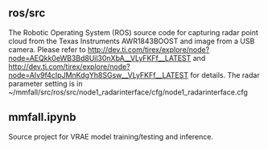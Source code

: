 ## ros/src
The Robotic Operating System (ROS) source code for capturing radar point cloud from the Texas Instruments AWR1843BOOST and image from a USB camera.
Please refer to http://dev.ti.com/tirex/explore/node?node=AEQkk0eWB3Bd8Uil30nXbA__VLyFKFf__LATEST and http://dev.ti.com/tirex/explore/node?node=AIv9f4cIpJMnKdgYh8SGsw__VLyFKFf__LATEST for details.
The radar parameter setting is in ~/mmfall/src/ros/src/node1_radarinterface/cfg/node1_radarinterface.cfg

## mmfall.ipynb
Source project for VRAE model training/testing and inference.
